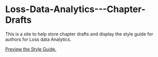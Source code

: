 # Loss-Data-Analytics---Chapter-Drafts

This is a site to help store chapter drafts and display the style guide for authors for Loss data Analytics.

[Preview the Style Guide.](https://rawgit.com/alyaanuval/Loss-Data-Analytics---Chapter-Drafts/master/_book/chapter-structure.html)




